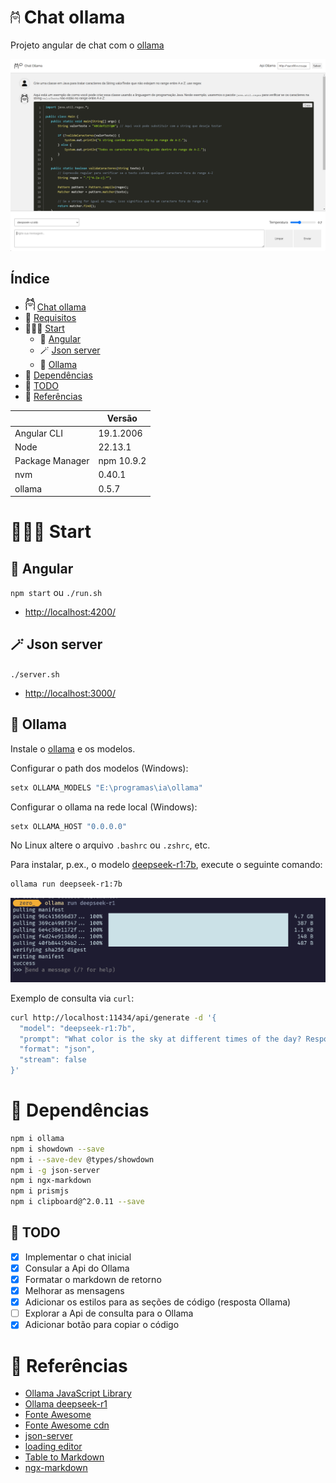 # <img src="readme_imagens/ollama_readme.png" width="15" /> Chat ollama

Projeto angular de chat com o [ollama](https://ollama.com/)

![](readme_imagens/chat_ollama.png)

## Índice

- <img src="readme_imagens/ollama_readme.png" width="15" /> [Chat ollama](#chat-ollama)
- 🤖 [Requisitos](#requisitos)
- 🏃‍♂️‍➡️ [Start](#start)
  - 🚀 [Angular](#angular)
  - 🪄 [Json server](#json-server)
  - 🦙 [Ollama](#ollama)
- 🤖 [Dependências](#dependências)
- 📄 [TODO](#todo)
- 🔗 [Referências](#referências)


|                 | Versão     |
| --------------- | ---------- |
| Angular CLI     | 19.1.2006  |
| Node            | 22.13.1    |
| Package Manager | npm 10.9.2 |
| nvm             | 0.40.1     |
| ollama          | 0.5.7      |


# 🏃‍♂️‍➡️ Start

## 🚀 Angular

`npm start` ou `./run.sh`

- [http://localhost:4200/](http://localhost:4200/)

## 🪄 Json server

`./server.sh`

- [http://localhost:3000/](http://localhost:3000/)

## 🦙 Ollama

Instale o [ollama](https://ollama.com/download) e os modelos. 

Configurar o path dos modelos (Windows):

```bash
setx OLLAMA_MODELS "E:\programas\ia\ollama"
```

Configurar o ollama na rede local (Windows):

```bash
setx OLLAMA_HOST "0.0.0.0"
```

No Linux altere o arquivo `.bashrc` ou `.zshrc`, etc.

Para instalar, p.ex., o modelo [deepseek-r1:7b](https://ollama.com/library/deepseek-r1), execute o seguinte comando:

```bash
ollama run deepseek-r1:7b
```

![](readme_imagens/ollama_deepseek.png)

Exemplo de consulta via `curl`:

```bash
curl http://localhost:11434/api/generate -d '{
  "model": "deepseek-r1:7b",
  "prompt": "What color is the sky at different times of the day? Respond using JSON",
  "format": "json",
  "stream": false
}'
```


# 🤖 Dependências

```bash
npm i ollama
npm i showdown --save
npm i --save-dev @types/showdown
npm i -g json-server
npm i ngx-markdown
npm i prismjs
npm i clipboard@^2.0.11 --save
```

## 📄 TODO

- [x] Implementar o chat inicial
- [x] Consular a Api do Ollama
- [x] Formatar o markdown de retorno
- [x] Melhorar as mensagens
- [x] Adicionar os estilos para as seções de código (resposta Ollama)
- [ ] Explorar a Api de consulta para o Ollama
- [x] Adicionar botão para copiar o código

# 🔗 Referências

- [Ollama JavaScript Library](https://github.com/ollama/ollama-js)
- [Ollama deepseek-r1](https://ollama.com/library/deepseek-r1)
- [Fonte Awesome](https://fontawesome.com/icons)
- [Fonte Awesome cdn](https://cdnjs.com/libraries/font-awesome)
- [json-server](https://www.npmjs.com/package/json-server)
- [loading editor](https://loading.io/#editor)
- [Table to Markdown](https://tabletomarkdown.com/convert-spreadsheet-to-markdown/)
- [ngx-markdown](https://www.npmjs.com/package/ngx-markdown)
